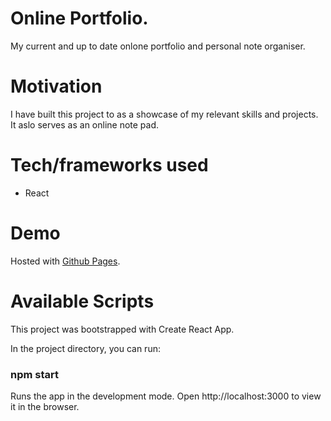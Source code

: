 # Online Portfolio.

My current and up to date onlone portfolio and personal note organiser.

# Motivation

I have built this project to as a showcase of my relevant skills and projects. 
It aslo serves as an online note pad.

# Tech/frameworks used

- React

# Demo 

Hosted with [Github Pages](https://k2project.github.io/portfolio/).

# Available Scripts

This project was bootstrapped with Create React App.

In the project directory, you can run: 
### npm start

Runs the app in the development mode.
Open http://localhost:3000 to view it in the browser.


